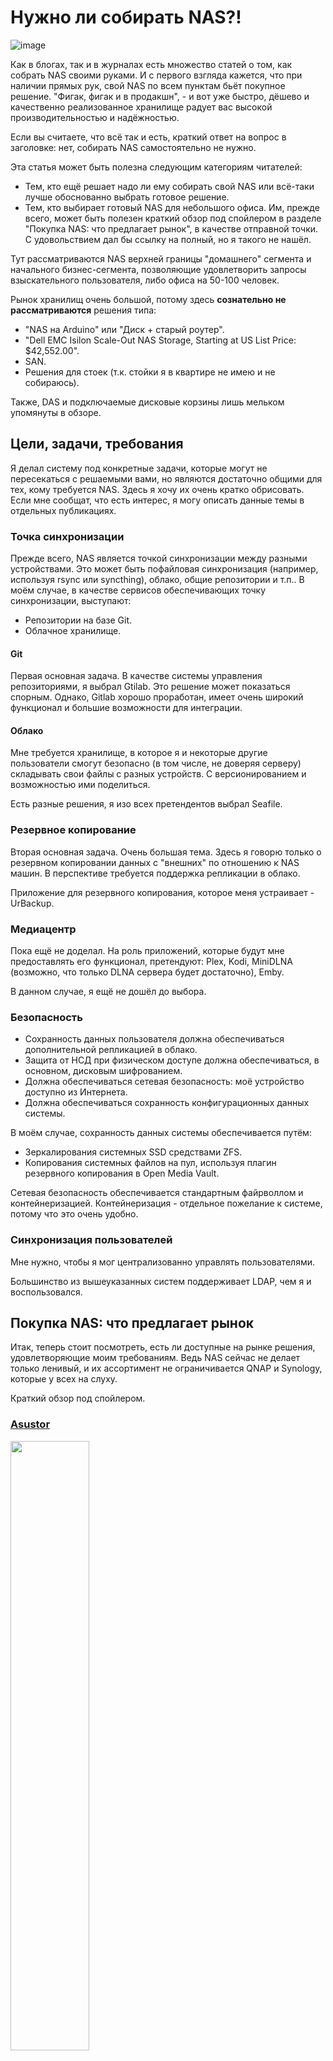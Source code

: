 # Нужно ли собирать NAS?!


![image](images/floppy_525.jpg)

Как в блогах, так и в журналах есть множество статей о том, как собрать NAS своими руками.
И с первого взгляда кажется, что при наличии прямых рук, свой NAS по всем пунктам бьёт покупное решение.
"Фигак, фигак и в продакшн", - и вот уже быстро, дёшево и качественно реализованное хранилище радует вас высокой производительностью и надёжностью.

<cut />

Если вы считаете, что всё так и есть, краткий ответ на вопрос в заголовке: нет, собирать NAS самостоятельно не нужно.

Эта статья может быть полезна следующим категориям читателей:

* Тем, кто ещё решает надо ли ему собирать свой NAS или всё-таки лучше обоснованно выбрать готовое решение.
* Тем, кто выбирает готовый NAS для небольшого офиса. Им, прежде всего, может быть полезен краткий обзор под спойлером в разделе "Покупка NAS: что предлагает рынок", в качестве отправной точки. С удовольствием дал бы ссылку на полный, но я такого не нашёл.

Тут рассматриваются NAS верхней границы "домашнего" сегмента и начального бизнес-сегмента, позволяющие удовлетворить запросы взыскательного пользователя, либо офиса на 50-100 человек.

Рынок хранилищ очень большой, потому здесь **сознательно не рассматриваются** решения типа:
- "NAS на Arduino" или "Диск + старый роутер".
- "Dell EMC Isilon Scale-Out NAS Storage, Starting at US List Price: $42,552.00".
- SAN.
- Решения для стоек (т.к. стойки я в квартире не имею и не собираюсь).

Также, DAS и подключаемые дисковые корзины лишь мельком упомянуты в обзоре.


## Цели, задачи, требования

Я делал систему под конкретные задачи, которые могут не пересекаться с решаемыми вами, но являются достаточно общими для тех, кому требуется NAS.
Здесь я хочу их очень кратко обрисовать.
Если мне сообщат, что есть интерес, я могу описать данные темы в отдельных публикациях.


### Точка синхронизации

Прежде всего, NAS является точкой синхронизации между разными устройствами.
Это может быть пофайловая синхронизация (например, используя rsync или syncthing), облако, общие репозитории и т.п..
В моём случае, в качестве сервисов обеспечивающих точку синхронизации, выступают:

- Репозитории на базе Git.
- Облачное хранилище.


#### Git

Первая основная задача.
В качестве системы управления репозиториями, я выбрал Gtilab.
Это решение может показаться спорным.
Однако, Gitlab хорошо проработан, имеет очень широкий функционал и большие возможности для интеграции.


#### Облако

Мне требуется хранилище, в которое я и некоторые другие пользователи смогут безопасно (в том числе, не доверяя серверу) складывать свои файлы с разных устройств. С версионированием и возможностью ими поделиться.

Есть разные решения, я изо всех претендентов выбрал Seafile.


### Резервное копирование

Вторая основная задача.
Очень большая тема. Здесь я говорю только о резервном копировании данных с "внешних" по отношению к NAS машин.
В перспективе требуется поддержка репликации в облако.

Приложение для резервного копирования, которое меня устраивает - UrBackup.


### Медиацентр

Пока ещё не доделал. На роль приложений, которые будут мне предоставлять его функционал, претендуют: Plex, Kodi, MiniDLNA (возможно, что только DLNA сервера будет достаточно), Emby.

В данном случае, я ещё не дошёл до выбора.


### Безопасность

- Сохранность данных пользователя должна обеспечиваться дополнительной репликацией в облако.
- Защита от НСД при физическом доступе должна обеспечиваться, в основном, дисковым шифрованием.
- Должна обеспечиваться сетевая безопасность: моё устройство доступно из Интернета.
- Должна обеспечиваться сохранность конфигурационных данных системы.

В моём случае, сохранность данных системы обеспечивается путём:

- Зеркалирования системных SSD средствами ZFS.
- Копирования системных файлов на пул, используя плагин резервного копирования в Open Media Vault.

Сетевая безопасность обеспечивается стандартным файрволлом и контейнеризацией.
Контейнеризация - отдельное пожелание к системе, потому что это очень удобно.


### Синхронизация пользователей

Мне нужно, чтобы я мог централизованно управлять пользователями.

Большинство из вышеуказанных систем поддерживает LDAP, чем я и воспользовался.


## Покупка NAS: что предлагает рынок

Итак, теперь стоит посмотреть, есть ли доступные на рынке решения, удовлетворяющие моим требованиям.
Ведь NAS сейчас не делает только ленивый, и их ассортимент не ограничивается QNAP и Synology, которые у всех на слуху.

Краткий обзор под спойлером.

<spoiler title="Краткий обзор готовых решений">

### [Asustor](https://www.asustor.com/ru/service/nas_selector)

[<img src="images/41p0cIiXMlL.jpg"  width=50% height=50%>](https://www.amazon.com/ASUSTOR-AS7008T-3-5GHz-2eSATA-USB3-0/dp/B00TYK14OI)

Я рассматриваю [AS7008T](https://www.asustor.com/ru/product?p_id=23), который считается сервером уровня предприятия (скорее, переходный вариант).

**Характеристики**:

- Intel i3 3.5GHz с AES-NI.
- DDR3 2 ГБ, расширяется до 16 ГБ.
- SATA-3, 8 дисков, максимум 96 ТБ (плюс, есть [устройство расширения](https://www.asustor.com/product/AS6004U), с ним 240 ТБ) с JBOD, RAID 0, RAID 1, RAID 5, RAID 6, RAID 10. Горячая замена.
- Дисковое шифрование AES-256.
- Внутренняя ФС - ext4.
- Поддерживаются FAT32, NTFS, EXT3, EXT4 и HFS+.
- Ethernet 1 Гб/с x 2, возможно подключить карту на 10 Гб/с через PCI Express.
- Слот PCI Express.
- USB 3.
- ОС - модифицированный Linux.
- Максимальная мощность 250 Вт.

**Предоставляет:**

- Резервное копирование в облако. Поддерживается MS OneDrive, HiDrive, Dropbox, Google Drive, hubiC, Yandex Disk.
- Резервное копирование посредством Rsync (сервер Rsync).
- Резервное копирование одним касанием.
- Поддержку виртуализации с VmWare и Citrix.
- Поддержку VirtualBox (на нём из коробки возможно запускать ВМ).
- Управление фотогалереей.
- Управление музыкальной коллекцией (SoundsGood).
- Медиасервер с DLNA.

**Особенности:**

- Есть ИК приёмник.
- Ж/к экран.
-  S/PDIF выход.
- Шумноват:  27.6 Дб с остановленными дисками.
- Поддерживает iSCSI.
- Настраиваемые страницы входа в систему.
- Есть поддержка iTunes-сервера.
- Предоставляет почтовый сервер.
- VPN сервер и VPN клиент.

Часть NAS Asustor делается на Celeron, часть на Core.
За Core i3 с 2-4 Гб non-ECC RAM цена весьма немаленькая.
Диски, из того, что я посмотрел, были только SATA.

В качестве ОС там используется [несколько модифицированный Linux](https://www.asustor.com/adm/adm2_6), пусть и не самый свежий, но вполне себе пригодный к использованию.
Возможно [установить свой Linux отдельно и пробрасывать GUI по сети](https://www.asustor.com/admv2?type=3&subject=17&sub=134).
Диски шифруются, AES-256, всё серьёзно.
GUI, как и полагается, ориентирован на пользователя и представляет собой модный ныне "набор значков на рабочем столе", похожий на QNAP.
В NAS уже включены сервисы, типа интегрированного DLNA, установки дополнительных приложений в один клик и т.п..

NAS подходит для того, чтобы решить вышеописанные задачи: если чего-то не хватает, всегда возможно запустить это в виртуальной машине (пусть и с дополнительными расходами).

**$1300-$1600**


### [Buffalo](https://www.buffalotech.com/products/category/network-attached-storage)

[<img src="images/586.970.jpg"  width=50% height=50%>](https://www.amazon.com/Buffalo-TeraStation-5810DN-Desktop-Included/dp/B071XDW5BP)

Серьёзный американский NAS от серьёзного американского производителя.
Интересующая линейка выглядит солидно и солидно же называется: [Terastation](https://www.buffalotech.com/products/terastation-5010-series-desktop).

Позиционируется больше, как "бытовое устройство для хранения и распространения данных", чем как универсальный компьютер с расширяемой ОС.

**Характеристики**:

- Annapurna Labs Alpine Processor AL314 (похожий используется в некоторых моделях QNAP), ARM.
- DDR3 с ECC, 4 ГБ.
- SATA-3, максимум 8 дисков (Pre-tested NAS grade Hard drives included with RAID pre-configured), горячая замена.
- Дисковое шифрование AES-256.
- Ethernet 1 x 10 Гб/с, 2 x 1 Гб/с.
- USB 3.
- Про ОС ничего сказать нельзя, хотя вероятно это Linux.
- Максимальная мощность 150 Вт.

**Предоставляет:**

- Персональное облако.
- Медиасервер с DLNA.
- Интеграцию с облачными хранилищами и возможность репликации в облако прямо с NAS (поддерживается Amazon S3).
- Своя система резервного копирования NovaBackup.
- Виртуализацию с Citrix или VmWare.

**Особенности:**

- Есть замок на дверцу.
- Есть встроенный антивирус от TrendMicro (вряд ли он нормально что-то ловит).
- Для управления используется программа NASNavigator2.
- Есть возможность репликации между NAS.
- При замене дисков, [придётся покупать их у Buffalo](https://www.buffalotech.com/products/replacement-hard-drives-for-terastation-5210dn-5410dn-5410rn-3010-series) (см. список поддерживаемых дисков в [спецификации](https://www.buffalotech.com/products/terastation-5010-series-desktop)).

Web GUI:
![](images/buffalo_web_interface-252551.jpg)

Ну, и три года гарантии, как полагается.

NAS подходит для того, чтобы решить вышеописанные задачи, но всё-таки я бы не стал его покупать: дорого, не так много возможностей даже по сравнению с Asustor, не слишком гибко.

Цена порядка **$1970**.


### [Cisco](https://www.cisco.com/c/en/us/support/storage-networking/index.html)

[<img src="images/nss326-large1.jpg" width=60% height=60%>](https://www.amazon.com/Cisco-Network-Attached-Storage-NSS326D00-K9/dp/B003MB62XI)

Конечно же, Cisco не мог остаться в стороне.

[Модель уже снята с производства](https://www.cisco.com/c/en/us/support/storage-networking/nss326-6-bay-smart-storage/model.html), а выпущена была аж в 2012.
Тем не менее, я не мог пропустить данную фирму.
Да и купить её агрегат, при желании, ещё возможно.

**Характеристики**:

- Процессор Intel Atom D510 1.66 GHz (Dual Core).
- DDR-2, 1 ГБ.
- До 6 SATA дисков, которые могут быть аппаратно организованы в любой из типов RAID или представлены, как JBOD.
- Дисковое шифрование по AES-256.
- Внутренняя ФС - ext4.
- 512 МБ флэш памяти.
- Ethernet 1 Гб/с x 2.
- ОС Linux, со старым даже для 2012-го, ядром 2.6.
- Максимальная мощность 250 Вт.

**Предоставляет:**

- Поддержку бэкапа с Rsync.
- Интегрированный on-line бэкап в [Mozy](https://mozy.com/).
- Медиасервер с DLNA.
- Возможность виртуализации с VmWare и Hyper-V.

**Особенности:**

- Поддерживает множество протоколов.
- Имеет возможность предоставлять iSCSI-таргеты.
- Поддерживает наблюдение за состоянием ИБП.
- Есть пользовательские квоты.
- Есть SMS-оповещения.
- Есть ограничение на количество соединений (это не касается локального подключения): 10 Web или мобильных подключений за день, не более 30 минут подключения по Web, только одно Web соединение.

Полную спецификацию возможно посмотреть [на этой странице](https://www.cisco.com/c/en/us/products/collateral/storage-networking/small-business-nss300-series-smart-storage/data_sheet_c78-599859.html).

Предоставлялась "Cisco Small Business Support Service" на три года.
Я бы не стал покупать данный NAS, не только потому, что он несколько устарел, но ещё и по причине лимитов на количество подключений: как Web-сервер без доработки его не попользуешь.
Не вполне понятно, с какими целями "эффективный менеджмент" Cisco ввёл такие ограничения.

Цена впечатляет: **$3300**


### [Drobo](http://www.drobo.com)

[![image](images/6f8be398757a7548265813cc25b5384b.png)](http://www.drobo.com)

Drobo представляет собой персональный DAS.
На постсоветском пространстве и в Европе не популярен. Зато вполне известен в США.
Работает он только с NTFS и HFS+.

Здесь я его привёл, потому что он любопытен двумя вещами:

- Он не имеет Web интерфейса. Управление производится через приложение, которое правда, работает только на MacOS и Windows.
- Он использует свою технологию "BeyondRAID". Это RAID массив с избыточностью, но позволяющий использовать диски разных размеров. Кроме того, я так понял, что он пофайловый. Т.е. резервируются не блоки, а файлы, и при разрушении массива, всё равно возможно восстановить часть файлов с оставшихся носителей.

Если нужны подробности, смотрите [обзор 2017-го года на IXBT](https://www.ixbt.com/storage/drobo-5d.shtml).

Подходит оно для фотографов, но для моих задач не устраивает даже, как дисковая корзина.

[С 5-ю дисками на 4 ТБ](https://www.amazon.com/Drobo-5D-Attached-Thunderbolt-DRDR5A21/dp/B008MH1JRQ) стоит он порядка **$1600**.


### [FreeNAS](http://www.freenas.org/freenas-mini/)

[<img src="images/91dfT2FtnDL._SL1500_.jpg" width=40% height=40%>](https://www.amazon.com/FreeNAS-Mini-XL-Diskless-Attached/dp/B01CKN76OW)

Это FreeNAS.

**Характеристики**:

- Intel Avoton, 8 ядер (он напаян, используется известная плата от ASRock).
- 16 ГБ DDR3 с ECC, с возможностью расширения до 32-х (ограничение платы, в новых до 64-х).
- 8 hot-swap SATA-3 дисков.
- Поддержка ZRAID.
- Всё на ZFS, включая корень.
- XTS шифрование пула по AES-256.
- Максимальная мощность 80 Вт.

**Предоставляет:**

- Во FreeNAS из коробки поддерживается контейнеризация.
- Всё остальное, что поддерживает FreeNAS.

**Особенности:**

- Есть замок.
- На корпус стоит обратить особое внимание: он действительно хорош и где-то я видел, что продаётся отдельно.

У них всё хорошо.

**ПО в пояснениях и комментариях не сильно нуждается.**
Но есть минусы, относящиеся к самому FreeNAS: установщик системы примитивный, и соответственно, стоит ожидать, что ОС в данной системе установлена на один носитель без шифрования.
Шифруется только пул.
Впрочем, ничто не мешает установить на это железо что-угодно: данная плата и остальное железо очень хорошо поддерживаются, как Linux, так и различными BSD.

**Железо тоже не особенно нуждается в комментариях.**
В качестве платы используется одна из весьма известных в кругах строителей NAS плат ASRock:
[C2550D4I](http://www.asrockrack.com/general/productdetail.asp?Model=C2550D4I#Specifications), либо [C2750D4I](http://www.asrockrack.com/general/productdetail.asp?Model=C2750D4I#Specifications).
Своего железа "от FreeNas(c)" там нет, что не может не радовать.

NAS подходит для того, чтобы решить вышеописанные задачи, скорее всего его бы я и выбрал, в случае покупки, несмотря на то, что железо меня не совсем устраивает.

Цена без дисков: **$1350-$1520**
[На 48 ТБ](https://www.amazon.com/FreeNAS-Mini-XL-48TB-Attached/dp/B00QMPM5BO): **$3500**.


### [Helwet-Packard ProLiant Microserver](https://www.hpe.com/ru/ru/product-catalog/servers/proliant-servers/pip.hpe-proliant-microserver-gen10-x3216-8gb-u-4lff-nhp-sata-200w-ps-entry-server.1009955178.html)

[<img src=images/511gHBncaNL.jpg width=50% height=50%>](https://www.amazon.com/MICRO-SVR-GEN10-X3421-1TB/dp/B0786D93YB)

Строго говоря, NAS не является, но может выполнять его функции.
Я не особенно жалую продукцию HP, но его попросили включить в обзор.

[Обзор на IXBT (от 2017-го года)](https://www.ixbt.com/comm/hp-proliant-microserver-gen10-review.html).

Это уже 10-е поколение Microserver.
[8-е поколение было с сокетом LGA1155, и поддерживало от Celeron в более дешевых конфигурациях до Xeon в дорогих, что позволяло достаточно дешево обновлять конфигурацию на более мощную](https://www.amazon.com/HP-783959-S01-ProLiant-Server-E3-1220LV2/dp/B00N55ADEA), и стоило дороже, а теперь они зачем-то делают сервера на AMD.

**Характеристики:**

- AMD Opteron X3421 Processor (2.1-3.4GHz, 4 вычислительных ядра, 8 графических).
- DDR4 с ECC, 8 ГБ с возможностью расширения до 32 ГБ.
- SATA-3, 4 диска, **без горячей замены**, [RAID контроллер](https://h20195.www2.hpe.com/v2/Getdocument.aspx?docname=a00017196ENW)
- Ethernet 1 Гб/с x 2. Контроллер от Broadcom.
- Слот PCI Express x4.
- Слот PCI Express x8.
- USB 3 x 2.
- ОС - [ClearOS](https://www.clearos.com/) на базе Linux, но возможно установить, как Windows, так и RHEL.
- Максимальная мощность - 200 Вт.

**Предоставляет:**

- Поддержку резервного копирования через BackupPC и Rsync.
- Виртуализацию "из коробки".
- Персональное облако.
- Синхронизацию с облаком: Dropbox.
- Поддержку бэкапов в облако через Remote Data Backup.

**Особенности:**

- Есть два Display port.
- Есть защита от malware и вирусов.
- IDS/IPS.
- OpenVPN.
- Платная подписка на некоторые приложения.

С полным списком приложений возможно ознакомиться [на сайте ClearOS](https://www.clearos.com/products/clearos-editions/clearos-7-business/marketplace/)

Web-интерфейс:
![](images/clearos3_large.png)

Сервер на процессоре AMD и с сетевыми контроллерами Broadcom для меня однозначно - не вариант.

Цена: **$580**


### [Iomega/Lenovo](http://lenovoemc.com/)

[<img src="images/71vKtc8d9cL._SX522_.jpg" width=50% height=50%>](https://www.amazon.com/Iomega-StorCenter-PX6-300d-diskless-34769/dp/B004Z02XW4)

[Тут](https://www.cnet.com/products/iomega-storcenter-px6-300d-network-storage-nas-server-18-tb-series/specs/) возможно посмотреть спецификацию.

Когда-то, когда в ходу ещё были дискеты, я поражался огромной ёмкостью [Iomega Zip](https://ru.wikipedia.org/wiki/Iomega_Zip) в 100 МБ и больше (тогда ещё HDD были сотни мегабайт и гигабайты).
И NAS от той же компании, пусть это и старое решение, которое снято с производства, вызвал ностальгию.
Однако, компания же давно куплена китайцами в лице Lenovo.
И NAS они более не производят.

[Поддержка окончилась в 2017](http://lifelineapps.com/).
[Обзор 2012-го года](https://fcenter.ru/online/hardarticles/hdd/32704-Setevoj_nakopitel_Iomega_StorCenter_px6_300d)

**Характеристики**:

- Intel Atom D525 (2 ядра, 4 потока, 1,8 ГГц)
- DDR2 2 ГБ, возможно расширить, установив второй модуль.
- 6 x SATA-3 дисков, RAID 0, 1, 10, 5, 6 и JBOD, горячая замена.
- Внутренняя ФС - XFS.
- Ethernet 1 Гб/с x 2 (но контроллеры Realtek RTL8111E, не лучшие).
- USB 3.0 один разъём.
- PCIe 4x.
- ОС установлена на USB flash Samsung объемом 1 ГБ.
- ОС - Iomega Storage Manager на базе Linux.

**Предоставляет:**

- Бэкап через Rsync.
- Поддержку Amazon S3 и Mozy.
- Personal Cloud, но своё облако нужно регистрировать на серверах Iomega, так что вероятно, это уже не работает.
- Поддержку репликации между NAS.
- Медиасервер с DLNA.

**Особенности:**

- SMB отключить его нельзя.
- Поддержка технологии Windows DFS для объединения нескольких внешних сетевых ресурсов в одной общей папке в px6-300d.
- Поддерживает iSCSI.
- Поддержка резервного копирования Time Machine.
- Вентиляторы с PWM.

WEB интерфейс симпатичный:
![](images/182103.png)

Когда-то была неплохая система. Сейчас в обзоре этот NAS лишь для истории.
Хотя, даже с ним возможно решить мои задачи.

Б/у стоит порядка **$980.00** (при изначальной цене $2000+).


### [Netberg](http://netberg.ru/products/)

[<img src="images/demos-p100-m3_front_3d.jpg" width=50% height=50%>](http://netberg.ru/products/demos-p200-m2/)

Весьма своеобразное решение, которое позиционируется не как NAS, а как сервер для малого офиса.
Они делают его под ключ, так что даже сломанные диски заменят, если что, но самостоятельно лезть руками нельзя, даже чтобы заменить диск: сразу аннулируется гарантия.
Уровень сервиса у них не очень: я связался с ними, мне ответили, но потом всё надолго затихло.
Через неделю или две тот же менеджер мне написал, что у них была реорганизация.

**Характеристики**:

- Intel Xeon E5-2603 v3 6C/6T, 1.6GHz (15MB кэш, 6.4GT/s). В базовой комплектации указан E-3.
- 8GB DDR3 ECC+REG, возможно расширить до 16 ГБ (цена указана с 8-ю).
- SATA-3 4 ТБ x 2.
- Ethernet 1 Гб/с x 2. Intel.
- Слот PCI Express 3.
- Стоит ли что-то в качестве ОС неясно: меня интересовало железо.
- Максимальная мощность 250 Вт.

**Особенности:**

- Есть IPMI 2.0.
- KVM over IP с выделенным Ethernet портом.

Вообще, неплохое железо, по достаточно приемлемой цене.
Хорошо совместимо с Linux и BSD.
Если бы не особенности общения с клиентами, я бы задумался над его приобретением.

Цена: **$1372**


### [Netgear](https://www.netgear.ru/business/products/storage/readynas/readynas-desktop.aspx#tab-%D0%BC%D0%BE%D0%B4%D0%B5%D0%BB%D0%B8)

[<img src="images/RN528X_right.png" width=50% height=50%>](http://www.netgear.ru/business/products/storage/readynas/RN528X.aspx)

**Характеристики:**

- Intel D-1508 2,2 ГГц.
- 8 дисков, максимум поддерживается 130 ТБ, RAID.
- DDR4 4 ГБ с ECC.
- 2 x 10 ГБит Ethernet.
- Есть iSCSI, DLNA.
- ОС - ReadyNAS OS 6.9.
- Максимальная мощность 250 Вт.

**Предоставляет:**

- Поддержку Amazon Cloud Drive, Dropbox, Google Диск, OneDrive и Azure.
- Проприетарное облачное хранилище ReadyCLOUD.
- Поддержку виртуализации на базе VmWare.

Вроде как, неплохой NAS, но дальше я не интересовался: если у кого-то есть личные впечатления, допишу сюда.
Мои задачи с помощью этого вполне возможно решить.
Цена, правда, немалая.

[Цена порядка](https://www.amazon.com/NETGEAR-ReadyNAS-Performance-Attached-RN528X00-100NES/dp/B01NAL50M3): **$1600** без дисков.


### [Promise technology](https://www.promise.com/Products/Pegasus/Pegasus2/R8)

[<img src="images/411KY7Yz6lL.jpg">](https://www.amazon.com/dp/B00NFYJ83S)

Это DAS, но прежде чем я понял это (смотрел на цену), пришлось лезть в его мануал.

**Характеристики:**

- Процессор PMC Sierra 8067.
- 1 ГБ DDR3-1866 SDRAM.
- 8 SATA дисков, максимум 48 ТБ, RAID 0, 1, 5, 6, 10, 50, 60.
- Максимум 250 Вт.

**Предоставляет:**

- ПО ChronoSync Pegasus Edition для резервного копирования.

**Особенности:**

- Поддержка Thunderbolt 3.

На сайте Promise Technology много рекламных материалов, среди которых нет даже нормальных характеристик железа. Видимо, их менеджер по рекламе посчитал, что знать характеристики процессора для пользователей - лишнее.
Пришлось искать.

В качестве дисковой корзины этот DAS вполне себе может подойти: на его основе возможно строить NAS (хотя и дорого).

Цена: **$3400-$4500**


### [QNAP](https://qnap.ru/catalog/nas)

[<img src="images/516RhbBt8OL.jpg" width=50% height=50%>](https://www.amazon.com/QNAP-TVS-871-i7-16G-US-8-Bay-3-2GHz-10G-ready/dp/B00S0XRY7Q)

О QNAP написано и так много.

Компактный корпус на 8 дисков, каждый из которых легко достать.
Над каждым диском индикатор.
Это их "фирменный стиль".
У QNAP, наверное, самая широкая линейка NAS среди всех производителей, под большое количество рыночных сегментов, линейка CPU, соответственно также широкая: Atom, Core i3-i7, Xeon (обычно в стоечных моделях), даже [AMD Ryzen с конца 2017-го](https://www.qnap.com/en/news/2017/world-s-first-ryzen-nas-qnap-ships-ts-x77-business-nas-powered-by-8-core-3-7-ghz-amd-ryzen-7-1700-processor-for-boosted-virtual-machine-performance).

Изо всех моделей я рассматриваю [TVS-871-i7-16G](https://qnap.ru/tvs-871).
Это модель 2015-го года, но сейчас она подойдёт для большинства применений.
[По ней есть обзор на PCGamer](https://www.pcgamer.com/qnap-tvs-871-nas-review/).

[Для разнообразия - обзор персонального NAS на IXBT (за 2017-й)](https://www.ixbt.com/storage/qnap-d2-d4.shtml)

**Характеристики:**

- Intel Core i7-4790S 3,2 ГГц, 4 ядра.
- DDR3, 16 ГБ.
- SATA-3, 8 дисков, 96 ТБ максимум (576 ТБ с модулями расширения, например [UX-800P](https://www.qnap.com/en/product/ux-800p) или [UX-500P](https://www.qnap.com/en/product/ux-500p)), RAID 0/1/5/6/10, RAID 5/6/10, однодисковый том + резервный диск, горячая замена.
- Дисковое шифрование AES-256.
- 512 МБ флэш памяти.
- Внутренняя ФС - ext4.
- Ethernet 1 Гб/с x 4.
- PCIe x8 x 2.
- Аппаратное шифрование.
- USB 3.0 x 3.
- ОС - доработанный Linux, называемый QTS.
- Максимальная мощность 350 Вт.

**Предоставляет:**

- Сервер удаленной репликации (на основе Rsync).
- Поддержку бэкапа от сторонних производителей: Veeam Backup & Replication, Acronis True Image, ARCserve Backup, EMC Retrospect, Symantec Backup Exec, LaCie SilverKeeper и т.д.
- Виртуализацию на базе KVM и позволяет установить, например, [произвольный Linux не ломая прошивки NAS](https://www.qnap.com/solution/linux-station/en/index.php).
- Поддержку виртуализации с VmWare, Citrix, etc..
- Контейнеризацию из коробки.
- VJBOD, позволяющий объединить несколько QNAP NAS.
- Сервер и клиент LDAP, также есть RADIUS сервер.
- Синхронизацию с облачными хранилищами: Amazon S3, ElephantDrive, Symform, Dropbox и Google Drive.
- Персональное облако через myQNAPcloud.
- Простую синхронизацию между несколькими устройствами, в т.ч. мобильными.
- Медиасервер с DLNA, для чего надо отдельно установить приложение (в два клика).

**Особенности:**

- Модули расширения возможно подключать по SAS.
- На каждый диск есть отдельный замок.
- Система полнотекстового поиска Qsirch.
- Есть множество приложений, адаптированных для QNAP.
- Предоставляет iSCSI.
- Есть бондинг портов (режимы: Balance-RR, Active Backup, Balance XOR, Broadcast, IEEE 802.3ad/Link Aggregation, Balance-TLB и Balance-ALB).
- Поддержка DDNS.
- Возможна привязка услуг к указанным сетевым интерфейсам.
- Поддержка Apple Time Machine.
- Встроенный антивирус.
- Web GUI системы тоже очень проработан и удобен. Такие ошибки, как в OMV, тут пользователю даже в страшном сне не приснятся.
- Из коробки организуется станция видеонаблюдения на 72 канала максимум.
- Есть HDMI выход.

Картинка с внутренним устройством QNAP "с высоты птичьего полёта":
![Виртуализация в QNAP](images/x80u__8.png)

Очень неплохой NAS по средней цене. Если же что-то не устраивает, есть модели "чуть ниже" и "чуть выше".
Конечно же с использованием данной системы я могу решить все вышеуказанные задачи.

Цена: **$2000-2500**


### [QSAN](http://www.qsan.su/goods/nas-serveryi/)

[<img src=images/1506671656416414656.4ab1524e200c70f0838101aee47f8120407.png>](http://www.qsan.su/goods/nas-serveryi/xcubenas-xn5008t.html)

**Характеристики:**

- Процессор Intel Celeron 2.9 GHz Dual-Core.
- RAM 8GB DDR4 SO-DIMM с ECC, расширяется до 32GB.
- 8 дисков SATA 6Gb/s (максимальная сырая емкость 82TB), RAID 0, 1, 5, 6, 10, 50, 60 и JBOD.
- SSD кэш на чтение и запись.
- Flash 8GB USB DOM (видимо, сюда установлена ОС).
- Дисковое шифрование AES-256, сертификация FIPS 140-2.
- Внутренняя ФС - ZFS.
- Ethernet 1 Gb x 4
- Есть слот PCIe Gen3x8 для карт расширения 10/40 GbE / Thunderbolt 3.0/SAS.
- USB 3.0 x 5.
- ОС - QSM 3.0 (QSAN Storage Management 3.0) на основе Linux.

**Предоставляет:**

- Копирование в облако Amazon S3.
- Синхронизация с облаком Google Drive, Windows OneDrive и Dropbox.
- Бэкап через Rsync (работает, как rsync сервер).
- Поддержку стороннего ПО резервного копирования: Acronis True Image, CA Brightstor ARCserve Backup, EMC Retrospect, Symantec Backup Exec, LaCie Silverkeeper, Snapshot replica, Time machine backup server.
- Поддержку виртуальных машин (в том числе резервное копирование и снэпшоты). Пишут, что данный NAS сертифицирован по VMware Ready, Citrix Ready и Microsoft Hyper-V. Т.е. виртуализация и работа с известными гипервизорами поддерживается "из коробки".
- Media библиотеку.
- Медиасервер с DLNA.

**Особенности:**

- Отличный корпус и хорошая идея для смены дисков. Редкий случай, когда я вспоминаю про "дизайн". Просто он классно смотрится.
- Широкий набор возможностей на все случаи жизни.
- Поддерживает Thunderbolt.
- Есть открытие ISO образов.
- Возможность автоматической публикации в facebook, twitter, weibo.
- Есть мобильное приложение для доступа к облаку.
- Встроенный антивирус.
- Есть "технология многоуровневого хранения". Наиболее часто запрашиваемые данные перемещаются на самый скоростной уровень, наименее востребованные, переносятся на медленный уровень.
- Синхронизация данных между несколькими NAS: XMirror.
- Поддержка дисков SED (это те, которые самошифрующиеся, и это в дополнение к AES шифрованию). Если владельцу необходимо перенести такие диски с данными в другой XCubeNAS, поддерживается экспорт ключа аутентификации.

Они используют ZFS, которую они почему-то называют "собственной отлаженной" (по-моему, QSAN - не Sun, хотя и похоже по звучанию, но ZFS они не разрабатывали).

XMirror поддерживает однонаправленное зеркалирование: данные, измененные на локальном NAS, будут изменены на удаленном NAS, но любые изменения данных на удаленном NAS будут проигнорированы.
И двунаправленное зеркалирование: при любых изменениях данных на любом из NAS данные будут изменены и на другом NAS.
Файлы версионируются (до 64-х версий).
Возможно организовать геораспределённое хранилище.

Web GUI чем-то напоминает QNAP:
![](images/8.png)

Я написал письмо на info@qsan.ru, где попросил указать цену.
На письмо мне не ответили, но производитель отписал о цене в комментариях к данной статье.
Есть нарекание к процессору: всё-таки двухядерный Celeron не самое лучшее решение.

Купить данный NAS возможно связавшись с QSan: в магазинах пока что его ещё не найти.
Рекомендуемая производителем розничная цена: **$3000**.


### [Sans Digital](http://www.sansdigital.com/12-bay-enclosures.html)

Данные системы не являются NAS - это корзины-расширители, вмещающие несколько дисков.
Они интересны прежде всего тем, что они единственные изо всех приведённых поддерживают не только SATA, но и SAS.
Приведу здесь две разные модели: башню и "лежачий" корпус.

[![Image](images/f659b9d7970aa1dbd66db356e1871d3a.jpg)](https://www.amazon.com/Sans-Digital-MobileSTOR-MS28X6G-mini-SAS/dp/B00X7ZCSKU)
[На сайте производителя](http://www.sansdigital.com/ms28x6g.html)

**Характеристики:**

- 8 SAS/SATA дисков на 2.5", JBOD, максимум 16TB.
- Максимальное потребление 300 Вт.

**$500**

[![Image](images/c647acfb0ef54e0e1c35d81ab021fab5.jpg)](https://www.amazon.com/Sans-Digital-MobileSTOR-MS8X6-ST-SAN-MS8X6/dp/B00DBUM1KS)

**Характеристики:**

- 12 SAS (12 Гб/с) или SATA (6 Гб/с) дисков 3.5" с горячей заменой (поддерживается максимум - 120 ТБ), JBOD, или опциональный RAID контроллер.
- Максимальное потребление 300 Вт.
- Есть также модель на 8 дисков.

Быстрое подключение по SAS, цена средняя. Вполне приемлемое решение, как для расширения NAS, так и для построения хранилища на их основе.

[На сайте производителя](http://www.sansdigital.com/ms8x6plusb.html)
Цена: **$1100**


### [Synology](http://www.synology.su/products/115)

О Synology написано также много, как и о QNAP, и не имеет смысла повторяться.
Поэтому, очень кратко:

- У них есть множество решений, ориентированных на разные рыночные сегменты.
- Потому, линейка используемых CPU очень широка: [от Atom до Xeon](https://www.synology.com/en-global/knowledgebase/DSM/tutorial/General/What_kind_of_CPU_does_my_NAS_have).
- На данных NAS своя ОС на базе Linux.


#### [DS3617xs на 12 дисков](https://www.synology.com/ru-ru/products/DS3617xs)
[<img src="images/I/81it6568JfL._SL1500_.jpg" width=50% height=50%>](https://www.amazon.com/Synology-DS3617xs-Station-Diskless-12-bay/dp/B01MSTCXPN)

Это мощный сервер, для которого заявлено, что он поддерживает до 4000 пользователей.

**Характеристики:**

- Intel Xeon D-1527, 2.2-2.7 ГГц, 4 ядра.
- DDR4 ECC SO-DIMM 16 ГБ, с возможностью расширения до 48 ГБ.
- SATA-3, 12 дисков 3.5"/2.5" (до 36 с устройством расширения)  с горячей заменой, максимум 144 ТБ (432 с устройством расширения), Synology Hybrid RAID, Basic (видимо, имеется ввиду однодисковая конфигурация), JBOD, RAID 0, RAID 1, RAID 5, RAID 6, RAID 10.
- Дисковое шифрование по AES-256.
- ФС Btrfs или ext4.
- Ethernet 1 Гб/с x 4.
- Слот PCI Express x8 x 1.
- USB 3 x 2.
- ОС - [Synology Disk Station Manager (DSM)](https://xpenology.com/forum/), открытый и основанный на Linux.
- Максимальная мощность 500 Вт.

**Предоставляет:**

- [Большое количество пакетов, включая Gitlab](https://www.synology.com/ru-ru/dsm/packages).
- Резервное копирование с репликацией в облако через [HyperBackup](https://www.synology.com/ru-ru/dsm/feature/hyper_backup).
- Виртуализацию: VmWare, Citrix, даже поддержка OpenStack.
- Персональное облако через "Cloud Station Server".
- Медиасервер с DLNA.
- [Фото галерея Synology Moments](https://www.synology.com/en-global/dsm/feature/moments) с распознаванием лиц.
- Синхронизацию между NAS.
- [Объединение NAS в кластера высокой доступности (активный-пассивный с горячим резервированием)](https://www.youtube.com/watch?v=Wrl3j10bj7Y).
- Возможность централизованного управления несколькими NAS.
- Простой обмен файлами между пользователями через Drag&Drop (File Station).

**Особенности:**

- Три скорости вентилятора: максимальная, охлаждение, тихий.
- Предоставляет iSCSI.
- Есть проверка подлинности через Kerberos.
- Антивирус от McAffee, правда Trial.
- Из коробки поддерживается чат.
- Есть Web-офис, в котом возможно организовать совместную работу.
- Предоставляет VPN-сервер.
- Почтовый сервер.
- Может работать, как "станция слежения": возможно подключить до 40 IP-камер.
- Поддерживает максимум 8 виртуальных машин.
- Поддерживает технологию [PetaSpace](https://www.synology.com/en-global/knowledgebase/DSM/help/PetaSpace/PetaSpace_desc).
- Возможна двухфакторная авторизация.
- Есть замок на корзину.

Цена без дисков: **$2500-$3100**.


#### [DS1817 на 8 дисков](https://www.synology.com/ru-ru/products/DS1817+)

[<img src="images/61US93hDvIL._SL1500_.jpg" width=50% height=50%>](https://www.amazon.com/Synology-Station-Network-Attached-DS2415/dp/B06Y4TJL54)

**Характеристики:**

- Intel Atom C2538, 2.4 GHz, 4 ядра.
- DDR3 2 ГБ с возможностью расширения до 16 ГБ.
- SATA-3, 8 дисков 3.5"/2.5" (до 18 с устройством расширения) с горячей заменой, максимум 96 ТБ (216 с устройством расширения), Synology Hybrid RAID, Basic, JBOD, RAID 0, RAID 1, RAID 5, RAID 6, RAID 10.
- ФС Btrfs или ext4.
- Ethernet 1 Гб/с x 4.
- Слот PCI Express x8 x 1.
- USB 3 x 4.
- Максимальная мощность 250 Вт.

Максимальное количество виртуальных машин тут 4.
И по характеристикам эта модель ближе к NAS, тогда как предыдущая ближе к серверу.
В остальном, всё тоже.
[Также, есть похожее решение на 12 дисков](https://www.synology.com/ru-ru/products/DS2415+), но с меньшим количеством RAM (2GB, расширить возможно только до 6GB).

Цена без дисков: **$950**

#### Вывод

Хорошие NAS. Качественный корпус, большое количество сервисов, открытая ОС и множество доступных приложений.
Несколько претит идея ограничивать лицензией количество подключений к VPN серверу и количество виртуальных машин.
Но, в целом, вариант на Xeon вполне подошёл бы для решения моих задач без особых сложностей в настройке, даже без наличия серьёзных технических знаний.
Стоит признать, что разработчики действительно сделали продукт грамотно, а также его верно позиционируют.


### [Thecus](http://www.thecus.com/product_catalog.php?PROD_TYPE_ID=1)

[На сайте производителя](http://russian.thecus.com/product.php?PROD_ID=72)
[<img src="images/41rQzqeLQIL.jpg">](https://www.amazon.com/Thecus-TopTower-N8850-Server-Enterprise/dp/B0085RURUI)

**Характеристики:**

- Intel Core i3 2120 (3.3GHz Dual Core)
- DDR3 4GB с возможностью увеличения до 32GB.
- SATA III, 8 жёстких дисков, RAID 0, 1, 5, 6, 10, 50, 60 и JBOD.
- Дисковое шифрование AES-256.
- Из ФС поддерживаются EXT*, XFS, BtrFS.
- Ethernet 1 Гб/c x 2.
- Ethernet 10 Гб/с (возможно 2 штуки).
- Два 8-полосных разъема PCI Express.
- USB 3.
- ОС - [ThecusOS](http://www.thecus.com/ThecusOS7/), на основе Linux (графика обеспечивается через X).
- Максимальная мощность 400 Вт.

**Предоставляет:**

- Rsync сервер.
- Резервное копирование утилитами от Thecus и от Acronis.
- Поддержку DropBox, ElephantDriver, Amazon S3.
- LDAP.
- Синхронизацию между NAS.
- Возможность объединения NAS в кластер.
- Медиасервер с DLNA.
- Фото сервер "Piczza!".

**Особенности:**

- Приятная особенность: сенсорный экран.
- Поддерживает объединение каналов (Load balance, Failover, 802.3ad, Balance-XOR, Balance-TLB, Balance-ALB).
- [Много приложений](http://www.thecus.com/sp_app_center.php).
- Возможность установить модуль с антивирусом.
- Возможность создания и записи ISO.
- Поддержка iSCSI.
- Возможно использовать, как сервер видеонаблюдения и подключить до 10 IP-камер.
- Есть графика через выход HDMI.

Обобщающая картинка с их сайта:
![](images/n8850_pic.jpg)

Типичный NAS, не очень дорогой, средне производительный. Сенсорный экран - интересное решение. Про виртуализацию и контейнеризацию ничего не написано, но с учётом того, что ОС на основе Linux, с Docker или KVM проблем возникнуть не должно, а железо вполне себе поддержит несколько виртуальных машин.
Возможно брать, если нравится, мои задачи он вполне решает.

Цена: **$1700**


### [Western Digital](https://www.wdc.com/ru-ru/solutions/what-is-network-attached-storage-nas.html)

[<img width=50% height=50% src="images/my-cloud-ex4100-network-attached-storage-product-overview.png.imgw.1000.1000.jpg">](https://www.wdc.com/ru-ru/products/network-attached-storage/my-cloud-expert-series-ex4100.html)

Конечно, Western Digital тоже не мог остаться в стороне от систем хранения данных.

**Характеристики:**

- Marvell ARMADA 388, 1,6 ГГц. ARMv7, 2 ядра.
- DDR3 2 ГБ.
- Максимум 4 диска, RAID 0, 1, 5, 10 или JBOD.
- Ethernet 1 Гб/с x 2.
- ОС - WD My Cloud OS 3.

**Предоставляет:**

- Резервное копирование.
- Поддержку DLNA через "Twonky DLNA".
- Поддержку облачных Dropbox, OneDrive и Google Drive.

Позиционирование достаточно странное: исключительно домашний сегмент (и даже их NAS верхнего уровня явно не дотягивают), при этом - дорого.
И смотреть тут особо нечего, я привожу их NAS только разве для порядка.

[С дисками на 32 ТБ](https://www.amazon.com/dp/B01IW3K1ZK/ref=twister_B073SC81R3) цена порядка: **$1450**


### [Zyxel](https://www.zyxel.com/ru/ru/products_services/home-personal_cloud_storage.shtml)

[<img src="images/img_nas540_p_380.png">](https://www.zyxel.com/ru/ru/products_services/nas540.shtml)

[Zyxel тоже отметился](https://www.amazon.com/ZyXEL-Personal-AndroidRemote-Streaming-Enterprise/dp/B073C8GN6T).

**Характеристики:**

- FreeScale Dual Core Cortex-A9 1.2 GHz.
- DDR3 1 ГБ.
- SATA II, 4 диска до 48 ТБ (2.5" или 3.5"), JBOD, RAID 0/1/5/6/10, RAID 5+ с горячей заменой.
- На дисках ext4.
- Ethernet 2 Гб/с x 2.
- Максимальная мощность 36.5 Вт.

**Предоставляет:**

- Возможность резервного копирования.
- Поддержку Google Drive, Dropbox, Memopal, ownCloud, SynBackupfree, NetDrive и свой myZyxelCloud.
- Создание своего облака, используя Zyxel Drive, zCloud или ownCloud.
- Репликацию между NAS (по шифрованному каналу, всё как полагается).
- DLNA через Twonky media server с DLNA 1.5.
- Поддержку iSCSI.
- Поддержку фото-альбомов (галерею).

**Особенности:**

- Есть SDXC кард-ридер.
- iTunes-сервер.
- Есть клиент и сервер RSS.
- Поддерживает Apple Time Machine.
- Автозагрузка фоточек и видео на YouTube/Flickr/FTP server.
- Возможно хостить свой сайт: встроен WordPress.
- Есть предупреждение при превышении температуры (я так понял, звуковое).

[Обзор](https://mysku.ru/blog/europe-stores/31421.html)

Решение не вполне подходящее под мои требования, однако как недорогой персональный NAS очень даже сгодится.

Цена: **$650**.

</spoiler>

## Выводы

Исходя из данного обзора, возможно видеть, что рынок сейчас достаточно насыщен.
Разными производителями представлены линейки систем, позволяющих решать почти любую задачу.
Покрыт, как сегмент индивидуальных пользователей, так и крупных предприятий (сегмент дата-центров, естественно покрыт давным давно, но по условиям задачи я его не рассматривал), при этом почти каждый производитель предоставляет целый набор моделей для взыскательного пользователя (у них они позиционируются, как модели для малых и средних предприятий), которые меня интересуют.

Производитель позаботился за вас о:

- Интеграции железа и ПО. Вам не нужно настраивать софт так, чтобы он понимал железо, на котором работает. Всё уже сделано, все драйвера есть, всё работает "из коробки".
- Отладке ПО. Вам не придётся находить баги, их отлаживать и самостоятельно публиковать патчи.
- Необходимом наборе ПО. Производители предоставляют множество самописных, либо адаптированных приложений, которые удовлетворят запрос абсолютного большинства пользователей.
- Дополнительных сервисах. Системы уже включают интеграцию с широко распространёнными облачными хранилищами. Часть производителей предоставляют свои private clouds. Есть репликация между NAS.
- Исправлению поломок и замене неисправного оборудования. Вам предоставляется гарантия. Даже на диски.

Отсюда вполне однозначный вывод: **почти всегда лучше купить NAS, чем делать свой**.


## Сборка своего NAS

### Зачем ты это сделал?

Я руководствовался не только ценой железки и быстрым решением задач:

- Мне просто хотелось собрать систему самостоятельно.
- В процессе я глубже разобрался с некоторыми технологиями (LDAP и контейнеризация в их числе), что тоже планировалось.
- Я хотел "более серверное" решение на базе SAS: на рынке таких я не нашёл.
- Хотелось сделать всё "под себя", чего готовые решения не предоставляют.
- Я набрал достаточно качественные компоненты, а то что предоставляют производители, ещё не факт, что самое лучшее.


### Программное обеспечение

Требования:

- Поддержка ZFS, на основе которой реализуется надёжное хранилище.
- Возможность организации слоя прозрачного полнодискового шифрования.


#### Операционная система

В связи с тем, что существует большое количество качественных свободных ОС,
ориентированных на работу с NAS, коммерческие решения не рассматриваются.
По этой же причине не рассматриваются универсальные ОС.

<spoiler title="Список ОС">
- [FreeNAS](http://www.freenas.org)
  Наиболее распространённая ОС на базе FreeBSD. Удобный, современный и проработанный Web-интерфейс.
  Большое количество функций. Широко используется в коммерческих NAS.
  ZFS в поставке.
- [OpenMediaVault](http://www.openmediavault.org/)
  Вторая по распространённости ОС для NAS. Основана на Debian Linux.
  ZFS требуется устанавливать отдельно, есть плагин.
- [Nas4Free](http://www.nas4free.org)
  Форк FreeNAS.
  ZFS в поставке.
- [OpenFiler](http://www.openfiler.com/)
  ZFS в поставке нет. Видимо, проект не развивается: последняя версия была в 2011 году.
- [XPEnology](http://xpenology.me/introduction/)
  Synology DSM. Используется в коммерческих NAS от Synology.
  Простой Windows-подобный Web-интерфейс.
  Имеет большое количество подготовленных для NAS пакетов.
- [Amahi](https://www.amahi.org/)
  ZFS в поставке.
- [Rockstor](http://rockstor.com/)
  Основан на CentOS. Интерфейс современный и удобный.
- [Nexenta CE](https://nexenta.com/products/downloads/download-community-edition/)
  ZFS в поставке.
  Свободная версия может поддерживать хранилища объёмом до 18ТБ, что неприемлемо.
- [CryptoNAS](http://cryptonas.senselab.org/)
  Система недостаточно проработана.
  Нет русскоязычного интерфейса.
</spoiler>

В качестве управляющей ОС используется OMV.

Хотя ZFS в Linux недостаточно стабилен в настоящий момент (например, имеется баг с очисткой кэшэй), Linux более гибок, и его проще настроить под требуемые задачи.
Установщик FreeNAS не поддерживает даже пользовательское разбиение дисков.
Причём, если эта проблема решаема, проблема с шифрованным корнем не решается простыми средствами во FreeNAS, а в OMV такой вариант
установки поддерживается инсталлятором.
Выбран OpenMediaVault.


### Корпус

Большинство корпусов рассчитано на 4-6 дисков. Корпусов на 8 дисков не так много.
По крайней мере, на AliExpress были найдены корпуса только для 6 дисков.
Цена доставки равна примерно половине стоимости корпуса.
Кроме того, корпус не является основной статьёй расходов.
Потому, имеет смысл брать корпус более высокого качества.

По результатам исследования были выбраны корпуса [SilverStone Case Storage DS380](http://www.silverstonetek.com/product.php?pid=452)
и [SilverStone Case Storage CS280](http://www.silverstonetek.com/product.php?pid=668).

Плюсы:

- Дверца с замком.
- 8 дисков горячей замены 3.5"/2.5".
- Поддержка до 12 дисков.
- Противопылевые фильтры на магнитных защёлках.
- Поддержка блоков питания SFX.

Silverstone DS380 выбран, как наиболее универсальный.
Подобрать диски с требуемыми характеристиками на 2.5" крайне сложно.

Альтернативные варианты:

- [Norco ITX-S8](http://www.norcotek.com/product/itx-s8/)
   Корпус больше, чем корпуса SilverStone. Не имеет замка. Менее распространён.
   Нет противопылевых фильтров. Поддержка ATX блоков питания.
- [Модульные корпуса CaseLab](http://www.caselabs-store.com/radiator-mounts/)
   Дороже монолитных корпусов и нет готовых отсеков под горячую замену 8 дисков.
   Есть противопылевые фильтры.

Дополнение от @PeterZha:

- Norco ITX-S8 имеют исключительно хорошее охлаждение: корзина продувается насквозь спереди назад, температура при ребилде где-то 44 градуса, в простое падает до 37 на тех же дисках, что использовал я.
Но два 80 мм вентилятора сильно жужжат, потому приходится их менять (например, на Noctua).
- Есть [неплохой корпус от Supermicro](www.supermicro.com/products/chassis/tower/721/SC721TQ-250B). По нему есть нарекания на длину проводов передней панели, подходящих только к платам от Supermicro.
- FreeNAS не продаёт отдельно корпуса, они продают только готовые решения с железом внутри.

Дополнение от @ACooper:

Стоит обратить внимание на шведские корпуса от Fractal Design:

- [NODE 804](http://ru.fractal-design.com/home/product/cases/node-series/node-804) - 8 x 3,5″, 4 x 2,5” или до 10 x 3,5”, 2 x 2,5″ жестких дисков и SSD.
- [NODE 304](http://ru.fractal-design.com/home/product/cases/node-series/node-304-black) - 6 х 3,5" или 2,5" жестких дисков/SSD.

Съёмная корзина и, соответственно замок, отсутствуют, но корпуса неплохи.

Цена [Silverstone DS380](https://www.amazon.com/SilverStone-Technology-Mini-ITX-Computer-DS380B/dp/B00IAELTAI): **$155.37**.


### Управляющий компьютер

#### HDD

Форм-фактор HDD - 3.5".
У 2.5" в среднем ниже потребляемая мощность, чем у 3.5", но гораздо сложнее подобрать диск.

Производитель: HGST или Toshiba, поскольку по статистике Backblaze у них самый низкий процент отказов.

<spoiler title="Различия между SATA и SAS">

- Статистика Backblaze есть только на SATA-диски 3.5".
- Для SAS сложнее найти плату форм-фактора mini-ITX/mini-DTX.
- В среднем, SAS-диски стоят дороже. Замена SAS диска, при его выходе из строя, обойдётся дороже.
- Цена за мегабайт на SAS дисках выше ($0.06 на HGST 2.5" SATA3 1TB, 7200rpm и $0.08 на HGST 2.5" SAS 300GB, 10000rpm).
- SAS более производительны вследствие (~300 iops против ~80 iops):
  * Более высокого числа оборотов (не применимо, поскольку выбраны диски на 7200 оборотов).
  * Полнодуплексного интерфейса (SATA полудуплексный).
  * Более быстрого восстановления после сбоя чтения/записи сектора (7-15 с. к 30+ с.).
  * Механизма multipath.
- SAS более надёжны, вследствие (1.2 * 10^6 часов наработки на отказ против 7 * 10^5 у SATA):
  * Полной проверки целостности данных (включая данные, проходящие через интерфейс, чего нет у SATA).
  * Предельной рабочей температуры выше на ~20 C.
  * Наличия сенсоров для компенсации вибрации.
  * Механизма multipath.
- К SAS контроллеру возможно подключать SATA-диски.
</spoiler>

В итоге, были выбраны диски SAS 3.5", 7200 rpm, HGST/Hitachi, с учётом [статистики Backblaze для SATA дисков HGST](https://www.backblaze.com/blog/hard-drive-failure-stats-q2-2017/).
Объём дисков: 4 Тб.
Вероятно, диски на 3 Тб получаются из отбраковки 4 Тб дисков. Значит, при их производстве
уже был нарушен технологический процесс. Т.е., процент отказов должен быть выше.
Статистика Backblaze, в основном, это подтверждает.
У дисков на 4 Тб самый низкий процент отказов (кроме одной модели HGST на 3 Тб).

[HGST Ultrastar 7K4000 HUS724040ALS640 4 TB 3.5-Inch Internal Hard Drive](https://www.amazon.com/HGST-Ultrastar-HUS724040ALS640-3-5-Inch-Internal/dp/B00EU6JDAI):
**2 x $169.10.**

Дополнительно было докуплено ещё 2 диска с целью создания Z-RAID:
**2 x $167.99.**

Два диска на 4 TB, как результат ошибки магазина, приславшего диски на 6 TB:
**2 x $167.00.**


#### Системный носитель

Для ОС использован SSD. Кроме того, SSD достаточной ёмкости может быть использован для того, чтобы хранить или кэшировать журнал ZFS.
Имеет смысл покупать SSD на 500-250 Гб., поскольку у них наиболее оптимальная цена за Гб.
При этом, хотя цена за Гб в SSD на 500 Гб, как правило меньше, чем на 250 Гб,
стоят они почти в два раза дороже.
Чтобы уложиться в бюджет был выбран SSD на 250 Гб.
Дополнительно будет куплен второй SSD с целью зеркалирования первого.
Третий носитель предназначен для кэша L2ARC.
Итак, цены.

Система и SLOG:

- Micron mtfddak256tbn: **$113**
- Samsung 850 Pro: **$140.35**

L2ARC:

- Samsung 850 EVO 250GB 2.5-Inch SATA III Internal SSD (MZ-75E250B/AM): **$89.99**


#### Motherboard

##### Требования и ограничения

- Ограничение, накладываемое корпусом: форм-фактор mini-ITX/mini-DTX.
- Желательна поддержка IPMI.
- Энергопотребление CPU, поддерживаемого платой должно быть низким, особенно во время простоя.


##### Варианты плат

<spoiler title="Были рассмотрены следующие платы">

- [ASRock E3C224D4I-14S](http://www.asrockrack.com/general/productdetail.asp?Model=E3C224D4I-14S#Specifications)
  Плата с поддержкой 8 SAS портов от 2-х mini SAS коннекторов.
  **Основной минус: форм-фактор Extended mini-ITX.**
  Требует незначительных доработок корпуса. Дополнительно имеется 4 SATA III и 2 SATA II.
  USB 3.0 x 4, USB 2.0 x 5. 4 USB гнезда выведено на заднюю панель.
  DDR3/DDR3L с ECC 32GB max.
  1 GBit LAN x 2.
  Есть IPMI.
  Сокет 1150 под Xeon E3-1200 (4 ядра + HyperThreading).
  Есть WatchDog.
  Поддерживает FreeBSD 9.1, Debian.
- [ASRock C2750D4I](http://www.asrockrack.com/general/productdetail.asp?Model=C2750D4I#Specifications)
  Плата с поддержкой 12 SATA портов. CPU Intel Avoton (Atom) с 8 ядрами.
  **Процессор впаян.**
  Атом менее производителен, чем Xeon, хотя и более энергоэффективен и экономичен.
  Есть IPMI.
  Остальные характеристики сходны ASRock E3C224D4I-14S.
  Плата не рассматривается, т.к. в ней отсутствует поддержка SAS.
- [Asus P9A-I C2750](https://www.asus.com/us/Commercial-Servers-Workstations/P9AIC2750SAS4L/specifications/)
  2xSATA3.
  4 x MiniSAS connector(Marvell 88SE9485 x 2).
  USB 2.0.
  Сокет C2750 под Intel Atom.
  Нет IPMI, но есть "ASMB7-iKVM for KVM-over-Internet", совместимый с IPMI 2.0.
- [Asus P10S-I](https://www.asus.com/us/Commercial-Servers-Workstations/P10S-I/specifications/)
  6 x SATA3 6Gb/s ports, ASUS PIKE II 3008-8i 8-port SAS 12G RAID card(Optional).
  USB 3.1 + USB 2.0 x 2
  Нет IPMI, но есть "ASMB7-iKVM for KVM-over-Internet", совместимый с IPMI 2.0.
- [Asus P9A-I C2550](https://www.asus.com/us/Commercial-Servers-Workstations/P9AIC2550SAS4L/specifications/)
  USB 2.0.
  Сокет C2550 под Intel Avoton (Atom).
  Нет IPMI, но есть "ASMB7-iKVM for KVM-over-Internet", совместимый с IPMI 2.0.
- Платы Supermicro.
  Не имеют поддержки SAS, при этом в два-три раза дороже конкурентов.
</spoiler>

Также были рассмотрены китайские платы. Не было найдено ни одной китайской платы форм-фактора mini-ITX, соответствующей моим требованиям.
Хорошо подходит плата ASRock E3C224D4I-14S под Xeon, но требует модификации корпуса.
Плата относительно старая - 2014 года разработки, но зато она хорошо поддерживается, как Linux, так и FreeBSD.
Она была выбрана, как наиболее приемлемый вариант.
В итоге, корпус пришлось доработать напильником.
В прямом смысле.

[ASRock Rack Motherboard E3C224D4I-14S](https://www.amazon.com/ASRock-Rack-E3C224D4I-14S-Extended-Motherboard/dp/B00MMQ2NJG) стоила **$330.78** (сейчас $360).


#### CPU

Одним из лучших (в том числе и по цене) CPU на LGA1150 является Core i7 4790K.
Но он не имеет поддержки ECC, что не соответствует требованиям.
Xeon 1276 более производителен, но стоит дороже ($404 vs $329), то не оправданно.

Выбран [Intel Xeon E3-1231V3B 3.4, socket LGA1150](https://www.amazon.com/Intel-Xeon-Processor-E3-1231V3B-BX80646E31231V3/dp/B00KB4A2XA): **$329.87**.


#### RAM

Т.к. используется ZFS, требуется минимум 8 ГБ RAM с корректировкой ошибок.

Выбрано DDR3L (1.35 Вольт) 2x8 GB ECC.
Наиболее известными производителями, реализующими качественный RAM, являются Crucial и Kingston.
По результатам исследования был выбран [Crucial DDR3L 16GB kit](https://www.amazon.com/Crucial-PC3-12800-EUDIMM-240-Pin-Memory/dp/B008EMA5VU) (EUDIMM - память с ECC).
По цене **$245.07**.
Сейчас цены на память упали, и она стоит около $200.


#### Блок питания

В среднем, 3.5" диск потребляет 6 Ватт по спецификации и порядка, 20 Вт, с учётом тепловых потерь.
Достаточно считать, что диск не может потреблять более 25 Вт.
Корпус вмещает до 12 дисков.
Итого, на диски достаточно максимум 300 Вт.
Процессор потребляет максимум 95 Вт.
Кулер потребляет не более 6 Ватт, итого 18 Вт.
Память DDR3 потребляет 3 Ватт на планку, итого 6 Вт.
Материнская плата потребляет от 25 до 40 Вт.
P = 300 + 95 + 18 + 6 + 25 = 459 Вт.

Это пиковая нагрузка, с округлением в большую сторону.
Т.е., блока питания на 450 Вт достаточно для системы данной конфигурации, с учётом её расширения.

Выбран блок питания [Silverstone 450W SFX ST45SF-G](https://www.amazon.com/SilverStone-Technology-Factor-Modular-ST45SF-G/dp/B008VQ2Y4K).
Цена: **$93.99**.


#### Сетевые адаптеры

В случае использования внешних сетевых адаптеров, согласно руководству по аппаратному обеспечению FreeNAS, желательно использовать адаптеры следующих производителей:

- Chelsio (лучший выбор).
- Intel.
- Emulex.

От Broadcom и Realtek следует воздерживаться.
Выбранная плата ASRock имеет адаптеры от Intel.


### Прочее

Кабели. **$25.47**.
Фильтр. **$7.99**.
Кулер (с TDP не ниже 80W для socket 1150 в mini-ITX) [SilverStone Technology NT08-115X Low Profile 48mm 95W TDP LGA 115X](https://www.amazon.com/SilverStone-Technology-NT08-115X-Profile-Cooler/dp/B01HEC0OVG): **$20.99**.
Паста теплопроводная Arctic MX-4. **$8.97**


### ИБП

Как FreeNAS, так и OMV имеют в своём составе демон NUT.
Также, обе системы поддерживают UPS от APC.
[Список поддержки Nut](http://networkupstools.org/stable-hcl.html)

По результатам анализа рынка был выбран ИБП Eaton 9130 700 ВА двойного преобразования,
наилучший в рамках бюджета.

Его цена не учтена в итоговой стоимости.


### Итого

Цена компонентов без учёта доставки: **$2580**


### Доставка

Все компоненты, кроме ИБП и двух SSD, были заказаны с Amazon и доставлялись через "Бандерольку" в виде пяти посылок со страховкой.
Также, потом дополнительно пришлось заказать SAS to SATA кабель, чтобы подключить три SSD (в РФ найти не удалось), что здесь не учтено.

Сумма доставки и упаковки (включая страховку): **$470.87**


### Что получилось

В итоге, я имею работающий NAS на серверном Xeon ценой чуть более **$3000** с 28 ТБ "сырого объёма" (из которых пока только 16 введено в строй) и 16 ГБ ECC памяти.
По мощности он соответствует приведённым в обзоре рынка системам примерно того же сегмента.
На него затрачено около трёх-пяти месяцев времени, причём в основном на программную часть.
Хотя аппаратная тоже заставила походить за компонентами.
Конечно, я занимался им, в основном на выходных, но времени ушло, как на полноценный проект, а не как на быстро реализуемое устройство.
Я бы не сказал, что система вышла дешевле того, что продают.


#### Какие были проблемы

**Проблемы с "Бандеролькой":**

- Сначала были известные "Новогодние праздники", когда они задерживали посылки на пару недель.
- В другую посылку я ждал компонент (не для NAS), который заказывал, используя "помощь при покупке": посылка из-за этого задержалась на месяц, и ни техподдержка, ни "операторы"  не могли даже объяснить почему (модуль был доставлен в "Бандерольку" за пару дней, и валялся там неизвестно где), а не то что чего-то сделать.

В остальном, по качеству упаковки и доставки нареканий не было: компоненты пришли не битые.
После того, как я начал рассылать письма на разные адреса "Бандерольки", посылка резко нашлась. Моё обращение со своего форума они удалили.
В итоге, данным сервисом я стараюсь не пользоваться.

**Проблемы с железом:**

- Для меня было сложно найти серверные компоненты, даже нужные SSD. А кабели пришлось дозаказывать.
- Компоновка получилась достаточно плотной. Сложно даже вентилятор установить, а для каждой манипуляции надо снимать основную корзину. Что тоже сложно.
- Под плату придётся делать отдельную заднюю панель, отверстия в которой сдвинуты на 9 мм.

**Проблемы с охлаждением:**

- Рост температуры. Температура некоторых дисков превысила 52 C.
- Шум. Вентиляторы шумят. Особенно, своими мощными вентиляторами славятся ИБП Eaton, который я использовал для питания NAS. Админы рвут волосы и выбегают из серверной после пяти минут нахождения там без наушников. Вентиляторы меняют, но грёбаный Eaton просто так не сдаётся: у него нестандартный вентилятор, средний провод которого идёт не на управление оборотами, а на датчик блокировки ротора.

Сначала я насверлил дырок на противоположной стенке, напротив дисков, чтобы поток воздуха был сильнее.
Затем, штатные вентиляторы я поменял на низкошумящие [Noctua NF-S12A с PWM](https://noctua.at/en/products/fan/nf-s12a-pwm), установив их на антивибрационные болты. Температура дисков упала и сейчас держится на 47 C, при 900 оборотах. Шум стал меньше.

В Eaton я заменил вентилятор на [низкошумящий вентилятор Blacknoise M8-S1](http://www.blacknoise.com/site/en/products/noiseblocker-it-fans/nb-multiframe-series/80x80x25mm.php?lang=EN), на антивибрационных уголках.
Разъём пришлось перепаивать, взяв его от старого вентилятора.
Температура не растёт, шума серверной теперь нет.
Но сейчас наблюдается проблема с тем, что блок периодически не видит вентилятор.
Решается замыканием центрального вентилятора провода на его минус.
В остальном, Eaton очень хороший ИБП за неплохую цену.

**Проблемы с ПО:**

- Как я указывал в [своей предыдущей статье](https://habr.com/post/351932/): в ОС далеко не всё, работает так, как нужно. Пришлось фиксить и отправлять патч.
- OMV 4 глючноват. Пришлось фиксить плагин ZFS. Исправление приняли, но теперь вешают на меня дополнительную работу. Не все баги ещё исправлены (в частности, есть один злостный плавающий, о котором знают все, но не могу поправить уже более года).
- Docker и статьи о нём типа, "как всё настроить по-быстрому" - это отдельная тема. Патчить не пришлось. Пока. Зато, с конфигами пришлось повозиться немало: это заслуживает отдельной статьи.
- Docker с /var/lib/docker, вынесенным на пул ZFS, ломает загрузку. Это решилось через воркэароунд в виде симлинка, который подсказали разработчики OMV.
- В OMV периодически что-то ломают. После очередного обновления сломался плагин бэкапа ОС. Надо бы завести баг...


#### Чтобы я поменял

- Корпус. Взял бы корпус от FreeNAS. В нём больше места и не потребовалось бы в нём ничего выпиливать.
- Плату, при возможности найти такую же, я бы взял поновее: с поддержкой DDR4 и большего объёма RAM. Но, в целом, плата которую я использовал, меня устраивает.
- Может взял бы диски с ещё большим объёмом кэша.
- Память придётся добивать до 32 ГБ: много потребляет gitlab.


#### Фото

<spoiler title="Фото под спойлером">
Внешний вид:

[<img src="images/3sralx0nm2-trhhnykr7kr6mlde.jpeg" width=50% height=50% />](images/3sralx0nm2-trhhnykr7kr6mlde.jpeg)

[<img src="images/7cid5k-aqzmsj4tfobofqftiuhu.jpeg" width=50% height=50% />](images/7cid5k-aqzmsj4tfobofqftiuhu.jpeg)

Вид изнутри, основная дисковая корзина на месте:
[<img src="images/paczyj0_cadxrmywor-9o_t1zgi.jpeg"  width=50% height=50% />](images/paczyj0_cadxrmywor-9o_t1zgi.jpeg)

Вид изнутри, дисковые корзины сняты:
[<img src="images/9xmtw3ngvo9y0cbmo2251okqzyi.jpeg"  width=50% height=50% />](images/9xmtw3ngvo9y0cbmo2251okqzyi.jpeg)

[<img src="images/64xsmuvduqp0ijtzuwazim1qzdq.jpeg"  width=50% height=50% />](images/64xsmuvduqp0ijtzuwazim1qzdq.jpeg)
</spoiler>


## Когда действительно стоит

Есть несколько причин, когда сборка собственного NAS имеет смысл:

- Когда вам это ничего не стоит. Если имеются лишние компьютеры и компоненты, действительно возможно сделать его дешевле. Также, если вы можете по низкой цене купить серверное оборудование, доставку которого вам не придётся оплачивать.
- Рынок не предлагает решения для вас. Такую ситуацию представить сложно, но возможно. У вас может быть ограничен бюджет, список производителей, набор компонентов, использоваться высоко специфичная конфигурация, секретность и т.п..
- У вас много свободного времени и денег, при этом нечем заняться. В таком случае ресурсы возможно потратить на что угодно, в том числе и на сборку NAS.
- Вы энтузиаст и хотите собрать NAS самостоятельно. Всё понятно. Без комментариев.
- Вы хотите разобраться в некоторых технологиях, изучить рынок, ~~пропатчить операционную систему~~, понять "как это работает".

Может быть ещё один вариант: вы хотите выйти на рынок со своим NAS. Хотя, вряд ли вы будете читать эту статью в таком случае. И, как я уже говорил, рынок NAS достаточно насыщен, потому я не вижу в этом особого смысла.


### Небольшое дополнение

Диски в составе моего NAS стоят порядка **$1000**. В итоге, я получаю мощное серверное железо за чуть более, чем **$2000**. Synology на Intel Xeon D-1527 стоит от $2500 до $3100.
Если же вычесть сумму доставки компонент - $470, я получаю NAS приблизительно за **$1600**.
По такой цене возможно найти только решения на Atom или на ARM.


## Благодарности

Хочу поблагодарить Власова Алексея и Ершова Сергея за анализ и проверку статьи, замечания по материалу и исправление ошибок.

Отдельное спасибо пользователю @PeterZha за ценные дополнения к статье.
Спасибо @ACooper за дополнение по корпусам.
@Am0ralist за то, что дополнил информацию по HP Microserver.
За корректировки статьи благодарю @reff .
